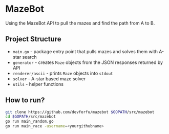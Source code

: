 # MazeBot

Using the MazeBot API to pull the mazes and find the path from A to B.

## Project Structure

- `main.go` - package entry point that pulls mazes and solves them with A-star search
- `generator` - creates `Maze` objects from the JSON responses returned by API
- `renderer/ascii` - prints `Maze` objects into `stdout`
- `solver` - A-star based maze solver
- `utils` - helper functions

## How to run?

```bash
git clone https://github.com/devforfu/mazebot $GOPATH/src/mazebot
cd $GOPATH/src/mazebot
go run main_random.go
go run main_race -username=<yourgithubname>
```
